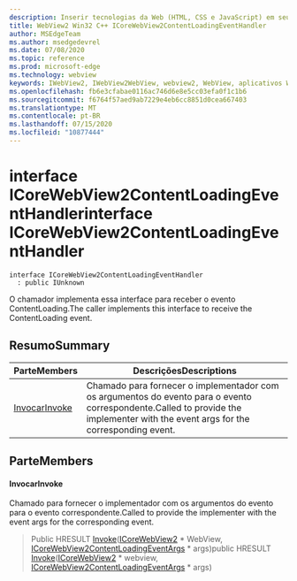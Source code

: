 ```yaml
---
description: Inserir tecnologias da Web (HTML, CSS e JavaScript) em seus aplicativos nativos com o controle WebView2 do Microsoft Edge
title: WebView2 Win32 C++ ICoreWebView2ContentLoadingEventHandler
author: MSEdgeTeam
ms.author: msedgedevrel
ms.date: 07/08/2020
ms.topic: reference
ms.prod: microsoft-edge
ms.technology: webview
keywords: IWebView2, IWebView2WebView, webview2, WebView, aplicativos Win32, Win32, Edge, ICoreWebView2, ICoreWebView2Controller, controle do navegador, HTML Edge, ICoreWebView2ContentLoadingEventHandler
ms.openlocfilehash: fb6e3cfabae0116ac746d6e8e5cc03efa0f1c1b6
ms.sourcegitcommit: f6764f57aed9ab7229e4eb6cc8851d0cea667403
ms.translationtype: MT
ms.contentlocale: pt-BR
ms.lasthandoff: 07/15/2020
ms.locfileid: "10877444"
---
```

# <span data-ttu-id="638fe-104">interface ICoreWebView2ContentLoadingEventHandler</span><span class="sxs-lookup"><span data-stu-id="638fe-104">interface ICoreWebView2ContentLoadingEventHandler</span></span> 

```
interface ICoreWebView2ContentLoadingEventHandler
  : public IUnknown
```

<span data-ttu-id="638fe-105">O chamador implementa essa interface para receber o evento ContentLoading.</span><span class="sxs-lookup"><span data-stu-id="638fe-105">The caller implements this interface to receive the ContentLoading event.</span></span>

## <span data-ttu-id="638fe-106">Resumo</span><span class="sxs-lookup"><span data-stu-id="638fe-106">Summary</span></span>

 <span data-ttu-id="638fe-107">Parte</span><span class="sxs-lookup"><span data-stu-id="638fe-107">Members</span></span>                        | <span data-ttu-id="638fe-108">Descrições</span><span class="sxs-lookup"><span data-stu-id="638fe-108">Descriptions</span></span>
--------------------------------|---------------------------------------------
[<span data-ttu-id="638fe-109">Invocar</span><span class="sxs-lookup"><span data-stu-id="638fe-109">Invoke</span></span>](#invoke) | <span data-ttu-id="638fe-110">Chamado para fornecer o implementador com os argumentos do evento para o evento correspondente.</span><span class="sxs-lookup"><span data-stu-id="638fe-110">Called to provide the implementer with the event args for the corresponding event.</span></span>

## <span data-ttu-id="638fe-111">Parte</span><span class="sxs-lookup"><span data-stu-id="638fe-111">Members</span></span>

#### <span data-ttu-id="638fe-112">Invocar</span><span class="sxs-lookup"><span data-stu-id="638fe-112">Invoke</span></span> 

<span data-ttu-id="638fe-113">Chamado para fornecer o implementador com os argumentos do evento para o evento correspondente.</span><span class="sxs-lookup"><span data-stu-id="638fe-113">Called to provide the implementer with the event args for the corresponding event.</span></span>

> <span data-ttu-id="638fe-114">Public HRESULT [Invoke](#invoke)([ICoreWebView2](icorewebview2.md) \* WebView, [ICoreWebView2ContentLoadingEventArgs](icorewebview2contentloadingeventargs.md) \* args)</span><span class="sxs-lookup"><span data-stu-id="638fe-114">public HRESULT [Invoke](#invoke)([ICoreWebView2](icorewebview2.md) \* webview, [ICoreWebView2ContentLoadingEventArgs](icorewebview2contentloadingeventargs.md) \* args)</span></span>

